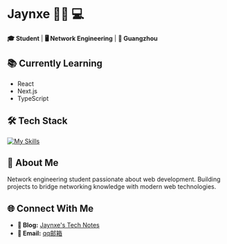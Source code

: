 # Jaynxe 👨‍🎓 💻

**🎓 Student** | **🖥️ Network Engineering** | **📍 Guangzhou**

## 📚 Currently Learning
- React
- Next.js
- TypeScript

## 🛠️ Tech Stack

[![My Skills](https://skillicons.dev/icons?i=html,css,js,ts,react,nextjs,tailwind,vue,git,nodejs)](https://skillicons.dev)

## 📝 About Me
Network engineering student passionate about web development. Building projects to bridge networking knowledge with modern web technologies.

## 🌐 Connect With Me
- **📝 Blog:** [Jaynxe's Tech Notes](http://blog.jaynxe.cn)
- **📧 Email:** [qq邮箱](mailto:2742665196@qq.com)

